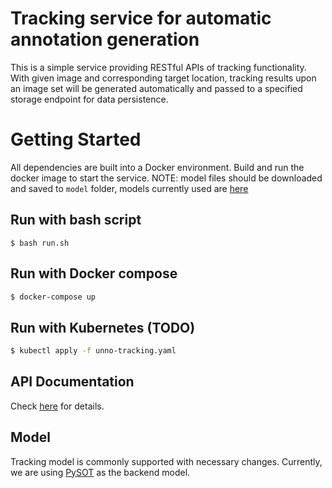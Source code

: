 # Tracking service for automatic annotation generation

This is a simple service providing RESTful APIs of tracking functionality.
With given image and corresponding target location, tracking results upon an
image set will be generated automatically and passed to a specified storage
endpoint for data persistence.

# Getting Started
All dependencies are built into a Docker environment.  Build and run the docker
image to start the service.  NOTE: model files should be downloaded and saved
to `model` folder, models currently used are
[here](https://github.com/STVIR/pysot/blob/master/MODEL_ZOO.md)

## Run with bash script
```
$ bash run.sh
```

## Run with Docker compose
```bash
$ docker-compose up
```

## Run with Kubernetes (TODO)
```bash
$ kubectl apply -f unno-tracking.yaml
```

## API Documentation
Check [here](API.md) for details.

## Model
Tracking model is commonly supported with necessary changes.  Currently, we are
using [PySOT](https://github.com/STVIR/pysot) as the backend model.
